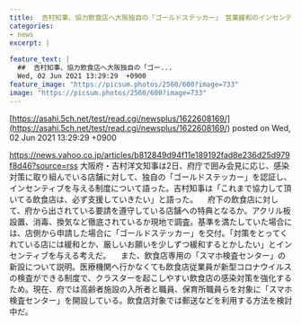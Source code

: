 ```yaml
---
title:  吉村知事、協力飲食店へ大阪独自の「ゴールドステッカー」　営業緩和のインセンティブも…  
categories:
- news
excerpt: |
  
feature_text: |
  ##  吉村知事、協力飲食店へ大阪独自の「ゴー...
  Wed, 02 Jun 2021 13:29:29  +0900
feature_image: "https://picsum.photos/2560/600?image=733"
image: "https://picsum.photos/2560/600?image=733"
---
```


[https://asahi.5ch.net/test/read.cgi/newsplus/1622608169/](https://asahi.5ch.net/test/read.cgi/newsplus/1622608169/)
posted on Wed, 02 Jun 2021 13:29:29  +0900

<!--more-->

https://news.yahoo.co.jp/articles/b812849d94f11e189192fad8e236d25d979f8d46?source=rss 大阪府・吉村洋文知事は2日、府庁で囲み会見に応じ、感染対策に取り組んでいる店舗に対して、独自の「ゴールドステッカー」を認証し、インセンティブを与える制度について語った。吉村知事は「これまで協力して頂いてる飲食店は、必ず支援していきたい」と語った。 　府下の飲食店に対して、府から出されている要請を遵守している店舗への特典となるか。アクリル板設置、消毒、換気など徹底されているか現地で調査。基準を満たしていた場合には、店側から申請した場合に「ゴールドステッカー」を交付。「対策をとってくれている店には緩和とか、厳しいお願いを少しずつ緩和するとかしたい」とインセンティブを与える考えだ。 　また、飲食店専用の「スマホ検査センター」の新設について説明。医療機関へ行かなくても飲食店従業員が新型コロナウイルスの検査ができる制度で、クラスターを起こしやすい飲食店の感染対策を強化するため。現在、府では高齢者施設の入所者と職員、保育所職員らを対象に「スマホ検査センター」を開設している。飲食店対象では郵送などを利用する方法を検討中だ。
